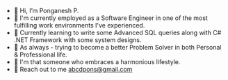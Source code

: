 - 👋 Hi, I’m Ponganesh P.
- 👀 I'm currently employed as a Software Engineer in one of the most fulfilling work environments I've experienced.
- 🌱 Currently learning to write some Advanced SQL queries along with C# .NET Framework with some system designs.
- 🤠 As always - trying to become a better Problem Solver in both Personal & Professional life.
- 👣 I'm that someone who embraces a harmonious lifestyle.
- 📧 Reach out to me abcdpons@gmail.com

<!---
PonganeshP/PonganeshP is a ✨ special ✨ repository because its `README.md` (this file) appears on your GitHub profile.
You can click the Preview link to take a look at your changes.
--->
